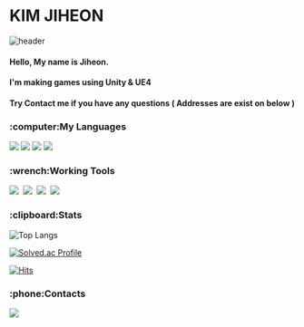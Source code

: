 # KIM JIHEON


![header](https://capsule-render.vercel.app/api?type=waving&color=timeGradient&height=200&section=header&text=Corgi%20Muzi&fontSize=75&animation=twinkling&fontColor=ffffff&fontAlignY=35&fontAlign=75)


#### Hello, My name is Jiheon. 
#### I'm making games using Unity & UE4
#### Try Contact me if you have any questions ( Addresses are exist on below )

<div >
  
<h3 >:computer:My Languages</h3>
  
<p >
  <img src="https://img.shields.io/badge/%20C-%E2%98%85%E2%98%85%E2%98%85%E2%98%86%E2%98%86-17c1d0?logo=C&labelColor=0e7b85"/></a>
  <img src="https://img.shields.io/badge/%20C%2B%2B-%E2%98%85%E2%98%85%E2%98%85%E2%98%85%E2%98%86-3158ff?logo=C%2B%2B&labelColor=0025c2"/></a>
  <img src="https://img.shields.io/badge/%20C%23-%E2%98%85%E2%98%85%E2%98%85%E2%98%85%E2%98%86-77c416?logo=C%20Sharp&labelColor=4c7e0e"/></a>
  <img src="https://img.shields.io/badge/%20MySQL-%E2%98%85%E2%98%85%E2%98%85%E2%98%86%E2%98%86-ffd700?logo=MySQL&logoColor=white&labelColor=a38a00"/></a>
</p>

<h3 >:wrench:Working Tools</h3>
<p >
 <img src="https://img.shields.io/badge/Visual%20Studio-5C2D91?style=flat-square&logo=Visual%20Studio&logoColor=white"/></a>&nbsp 
 <img src="https://img.shields.io/badge/Rider-c82848?style=flat-square&logo=Rider&logoColor=white"/></a>&nbsp 
 <img src="https://img.shields.io/badge/Unity-d0d0d0?style=flat-square&logo=Unity&logoColor=000000"/></a>&nbsp
  <img src="https://img.shields.io/badge/UE4-313131?style=flat-square&logo=Unreal%20Engine&logoColor=White"/></a>&nbsp 
  
 </p>
  
  
<h3 >:clipboard:Stats</h3>

![Top Langs](https://github-readme-stats.vercel.app/api/top-langs/?username=CorgiMuzi&layout=compact)  

[![Solved.ac Profile](http://mazassumnida.wtf/api/generate_badge?boj=corgi_muzi)](https://solved.ac/corgi_muzi)

[![Hits](https://hits.seeyoufarm.com/api/count/incr/badge.svg?url=https%3A%2F%2Fgithub.com%2FCorgiMuzi%2Fhit-counter&count_bg=%237ABC47&title_bg=%23F55D5D&icon=&icon_color=%23FFFFFF&title=Visitors&edge_flat=true)](https://hits.seeyoufarm.com)
<h3 >:phone:Contacts</h3>
  <a href="mailto:kjhcorgi99@gmail.com"><img src="https://img.shields.io/badge/Gmail-e63d1f?style=flat-square&logo=Gmail&logoColor=white&link=kjhcorgi99@gmail.com"/></a>
  
</div>
